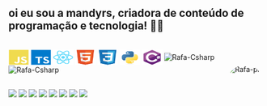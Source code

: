 ##  oi eu sou a mandyrs, criadora de conteúdo de programação e tecnologia! 🐱‍👤
<div style="display: inline_block"><br>
  <img align="center" alt="Rafa-Js" height="30" width="40" src="https://raw.githubusercontent.com/devicons/devicon/master/icons/javascript/javascript-plain.svg">
  <img align="center" alt="Rafa-Ts" height="30" width="40" src="https://raw.githubusercontent.com/devicons/devicon/master/icons/typescript/typescript-plain.svg">
  <img align="center" alt="Rafa-React" height="30" width="40" src="https://raw.githubusercontent.com/devicons/devicon/master/icons/react/react-original.svg">
  <img align="center" alt="Rafa-HTML" height="30" width="40" src="https://raw.githubusercontent.com/devicons/devicon/master/icons/html5/html5-original.svg">
  <img align="center" alt="Rafa-CSS" height="30" width="40" src="https://raw.githubusercontent.com/devicons/devicon/master/icons/css3/css3-original.svg">
  <img align="center" alt="Rafa-Python" height="30" width="40" src="https://raw.githubusercontent.com/devicons/devicon/master/icons/python/python-original.svg">
  <img align="center" alt="Rafa-Csharp" height="30" width="40" src="https://raw.githubusercontent.com/devicons/devicon/master/icons/csharp/csharp-original.svg">
  <img align="center" alt="Rafa-Csharp" height="30" width="40" src="https://cdn.jsdelivr.net/gh/devicons/devicon/icons/aftereffects/aftereffects-original.svg">
  <img align="center" alt="Rafa-Csharp" height="30" width="40" src="https://cdn.jsdelivr.net/gh/devicons/devicon/icons/google/google-original.svg">
  <img align="right" alt="Rafa-pic" height="150" style="border-radius:50px;" 
  src="https://cdn.discordapp.com/attachments/1000611155867340800/1030636432169123860/m4ndy.rs_1.gif">
</div>
  
  ##
 
<div> 
 <a href= "https://www.tiktok.com/@m4ndyrs" target="_blank"><img src="https://img.shields.io/badge/TikTok-000000?style=for-the-badge&logo=tiktok&logoColor=white"
  target="_blank"></a>
   <a href="https://steamcommunity.com/profiles/76561199156697757"><img src="https://img.shields.io/badge/Steam-000000?style=for-the-badge&logo=steam&logoColor=white" target="_blank"></a> 
 <a href="https://www.youtube.com/channel/UC0Y3BrwyTAZ42Sct6C6UeAA" target="_blank"><img src="https://img.shields.io/badge/YouTube-FF0000?style=for-the-badge&logo=youtube&logoColor=white" target="_blank"></a>
 <a href="https://www.twitch.tv/m4ndyrs" target="_blank"><img src="https://img.shields.io/badge/Twitch-9146FF?style=for-the-badge&logo=twitch&logoColor=white" target="_blank"></a>
  <a href="https://instagram.com/m4ndy.rs" target="_blank"><img src="https://img.shields.io/badge/-Instagram-%23E4405F?style=for-the-badge&logo=instagram&logoColor=white" target="_blank"></a>
  <a href= "https://open.spotify.com/user/31wv6fnwcyj7ngxupcvdyto7k5py?si=0df28cc9740b425f" target="_blank"><img src="https://img.shields.io/badge/Spotify-1ED760?&style=for-the-badge&logo=spotify&logoColor=white"target="_blank"></a>
 	     <a href="https://discord.gg/mbTTRu87N9" target="_blank"><img src="https://img.shields.io/badge/Discord-7289DA?style=for-the-badge&logo=discord&logoColor=white" target="_blank"></a> 
  <a href = "mailto: mandywestsil16@gmail.com"><img src="https://img.shields.io/badge/-Gmail-%23333?style=for-the-badge&logo=gmail&logoColor=white" target="_blank"></a>
  
 </div>
